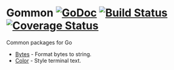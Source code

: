 # Gommon [![GoDoc](http://img.shields.io/badge/go-documentation-blue.svg?style=flat-square)](http://godoc.org/github.com/labstack/gommon) [![Build Status](http://img.shields.io/travis/labstack/gommon.svg?style=flat-square)](https://travis-ci.org/labstack/gommon) [![Coverage Status](http://img.shields.io/coveralls/labstack/gommon.svg?style=flat-square)](https://coveralls.io/r/labstack/gommon)

Common packages for Go
- [Bytes](https://github.com/labstack/gommon/tree/master/bytes) - Format bytes to string.
- [Color](https://github.com/labstack/gommon/tree/master/color) - Style terminal text.
